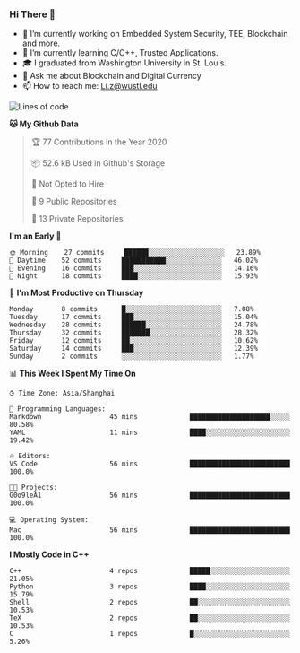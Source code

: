 ### Hi There 👋

<!--
**G0o9leA1/G0o9leA1** is a ✨ _special_ ✨ repository because its `README.md` (this file) appears on your GitHub profile.

Here are some ideas to get you started:
-->
- 🔭 I’m currently working on Embedded System Security, TEE, Blockchain and more.
- 🌱 I’m currently learning C/C++, Trusted Applications.
- 🎓 I graduated from Washington University in St. Louis.
- 💬 Ask me about Blockchain and Digital Currency
- 📫 How to reach me: Li.z@wustl.edu

<!--START_SECTION:waka-->
![Lines of code](https://img.shields.io/badge/From%20Hello%20World%20I%27ve%20Written-113850%20lines%20of%20code-blue)

**🐱 My Github Data** 

> 🏆 77 Contributions in the Year 2020
 > 
> 📦 52.6 kB Used in Github's Storage 
 > 
> 🚫 Not Opted to Hire
 > 
> 📜 9 Public Repositories
 > 
> 🔑 13 Private Repositories 

**I'm an Early 🐤** 

```text
🌞 Morning    27 commits     ██████░░░░░░░░░░░░░░░░░░░   23.89% 
🌆 Daytime    52 commits     ███████████░░░░░░░░░░░░░░   46.02% 
🌃 Evening    16 commits     ███░░░░░░░░░░░░░░░░░░░░░░   14.16% 
🌙 Night      18 commits     ████░░░░░░░░░░░░░░░░░░░░░   15.93%

```
📅 **I'm Most Productive on Thursday** 

```text
Monday       8 commits      █░░░░░░░░░░░░░░░░░░░░░░░░   7.08% 
Tuesday      17 commits     ███░░░░░░░░░░░░░░░░░░░░░░   15.04% 
Wednesday    28 commits     ██████░░░░░░░░░░░░░░░░░░░   24.78% 
Thursday     32 commits     ███████░░░░░░░░░░░░░░░░░░   28.32% 
Friday       12 commits     ██░░░░░░░░░░░░░░░░░░░░░░░   10.62% 
Saturday     14 commits     ███░░░░░░░░░░░░░░░░░░░░░░   12.39% 
Sunday       2 commits      ░░░░░░░░░░░░░░░░░░░░░░░░░   1.77%

```


📊 **This Week I Spent My Time On** 

```text
⌚︎ Time Zone: Asia/Shanghai

💬 Programming Languages: 
Markdown                 45 mins             ████████████████████░░░░░   80.58% 
YAML                     11 mins             ████░░░░░░░░░░░░░░░░░░░░░   19.42%

🔥 Editors: 
VS Code                  56 mins             █████████████████████████   100.0%

🐱‍💻 Projects: 
G0o9leA1                 56 mins             █████████████████████████   100.0%

💻 Operating System: 
Mac                      56 mins             █████████████████████████   100.0%

```

**I Mostly Code in C++** 

```text
C++                      4 repos             █████░░░░░░░░░░░░░░░░░░░░   21.05% 
Python                   3 repos             ████░░░░░░░░░░░░░░░░░░░░░   15.79% 
Shell                    2 repos             ██░░░░░░░░░░░░░░░░░░░░░░░   10.53% 
TeX                      2 repos             ██░░░░░░░░░░░░░░░░░░░░░░░   10.53% 
C                        1 repos             █░░░░░░░░░░░░░░░░░░░░░░░░   5.26%

```



<!--END_SECTION:waka-->

